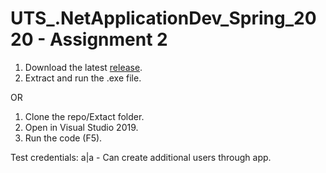 # UTS_.NetApplicationDev_Spring_2020 - Assignment 2


1. Download the latest [release](https://github.com/AliMickey/UTS_.NetApplicationDev_Spring_2020/releases).
2. Extract and run the .exe file.

OR 

1. Clone the repo/Extact folder.
2. Open in Visual Studio 2019.
3. Run the code (F5).


Test credentials: a|a - Can create additional users through app.